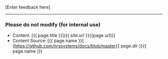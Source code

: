 [Enter feedback here]

---
### Please do not modify (for internal use)

* Content: [{{ page.title }}]({{ site.url }}{{page.url}})
* Content Source: [{{ page.name }}](https://github.com/nrssystems/docs/blob/master{{ page.dir }}{{ page.name }})
